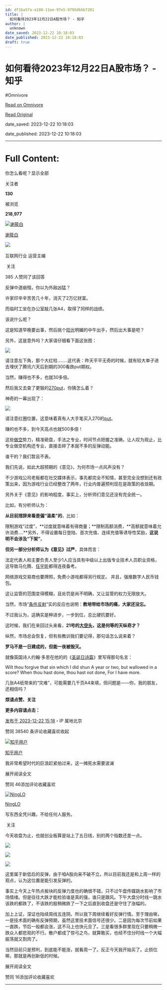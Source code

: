 ```yaml
---
id: df1ba57a-a108-11ee-97e5-9795dbbb7281
title: |
  如何看待2023年12月22日A股市场？ - 知乎
author: |
  unknown
date_saved: 2023-12-22 10:18:03
date_published: 2023-12-22 10:18:03
draft: true
---
```


# 如何看待2023年12月22日A股市场？ - 知乎
#Omnivore

[Read on Omnivore](https://omnivore.app/me/2023-12-22-a-18c93386969)

[Read Original](https://www.zhihu.com/question/636062936/answer/3335314550)

date_saved: 2023-12-22 10:18:03

date_published: 2023-12-22 10:18:03

--- 

# Full Content: 

你怎么看呢？显示全部 ​

关注者

**130**

被浏览

**218,977**

[![谢筱白](https://proxy-prod.omnivore-image-cache.app/0x0,swaXxTsIQWT4IpDRoPjZdYVIrpEVAZze8lfuce4zg0S0/https://picx.zhimg.com/v2-89a90ad2ae8361c83debbe57d99e6d5c_l.jpg?source=2c26e567)](https://www.zhihu.com/people/xie-xiao-bai-20-39-67)

[谢筱白](https://www.zhihu.com/people/xie-xiao-bai-20-39-67)

[​](https://www.zhihu.com/question/48510028)​![](https://proxy-prod.omnivore-image-cache.app/0x0,sEQaOWrSM4sYxMszrQ6lhsM51WgM5AvlqxCkeG6GJZz4/https://pic1.zhimg.com/v2-4812630bc27d642f7cafcd6cdeca3d7a.jpg?source=88ceefae)

互联网行业 运营主编

​ 关注

385 人赞同了该回答

反弹中道崩殂，你以为外敌凶猛？

许家印辛辛苦苦几十年，消灭了2万亿财富。

而临时工坐在办公室敲几张A4，取得了同样的战绩。

该说什么呢？

这是知道早晚要出事，然后挑个[阳光](https://www.zhihu.com/search?q=%E9%98%B3%E5%85%89&search%5Fsource=Entity&hybrid%5Fsearch%5Fsource=Entity&hybrid%5Fsearch%5Fextra=%7B%22sourceType%22%3A%22answer%22%2C%22sourceId%22%3A3335314550%7D)明媚的中午出手，然后出大事是吧？

另外，这是意外吗？大家请仔细看下面这张图：

![](https://proxy-prod.omnivore-image-cache.app/811x1380,sw81Da9xDEXvdUEtGoyrW-PtaMAuQHDSeS7FBlTcZLgg/https://pic1.zhimg.com/50/v2-b9f13a82483f55aa44211d759a2be8f4_720w.jpg?source=2c26e567)

请注意左下角，那个大红柱........这代表：昨天平平无奇的时候，就有较大单子进去埋伏了腾讯六天后到期的300看跌put期权。

当然，赚得也不多，也就30多倍。

然后我又去查了更狠的[270put](https://www.zhihu.com/search?q=270put&search%5Fsource=Entity&hybrid%5Fsearch%5Fsource=Entity&hybrid%5Fsearch%5Fextra=%7B%22sourceType%22%3A%22answer%22%2C%22sourceId%22%3A3335314550%7D)，你猜怎么着？

神奇的一幕出现了：

![](https://proxy-prod.omnivore-image-cache.app/663x1374,sua1rL835wBbdPUwHo0nRHIPlQlIpvgMx9C_IhjjdNjU/https://picx.zhimg.com/50/v2-9f0ca76d0a12e418acfb21dd8bd67c2a_720w.jpg?source=2c26e567)

请注意红圈位置，这意味着真有人大手笔买入270的[put](https://www.zhihu.com/search?q=put&search%5Fsource=Entity&hybrid%5Fsearch%5Fsource=Entity&hybrid%5Fsearch%5Fextra=%7B%22sourceType%22%3A%22answer%22%2C%22sourceId%22%3A3335314550%7D)。

赚的也不多，到今天高点也就500多倍！

这些[做空](https://www.zhihu.com/search?q=%E5%81%9A%E7%A9%BA&search%5Fsource=Entity&hybrid%5Fsearch%5Fsource=Entity&hybrid%5Fsearch%5Fextra=%7B%22sourceType%22%3A%22answer%22%2C%22sourceId%22%3A3335314550%7D)势力，精准砸盘，手法之专业，时间节点把握之准确，让人叹为观止，比专业做空机构还专业，直接击碎了本就不多的反弹动能。

谁干的？我们暂且不表。

我们先说，如此大超预期的《意见》，为何市场一点风声没有？

不少游戏公司老板都在社交媒体表示，事先都完全不知情，甚至完全没想到还有政策出来，因为游戏行业已经整改了两年，行业内普遍预判现在是政策的收敛期。

另外关于《意见》的影响程度，事实上，分析师们意见还没有完全统一。

比如，有分析师认为：

**从目前措辞来看是偏“温柔”的**，比如：

限制游戏“过度”，**过度就意味着有得商量；**限制高额消费，**高额就意味着允许消费....**另外，不得设置每日登陆、首次充值、连续充值等诱导性奖励，**这说明不会涉及“下架”**。

**但另一部分分析师认为《意见》过严**，具体而言：

法定代表人和主要负责人至少1人应当具有中级以上出版专业技术人员职业资格，这导致马化腾、[任宇昕](https://www.zhihu.com/search?q=%E4%BB%BB%E5%AE%87%E6%98%95&search%5Fsource=Entity&hybrid%5Fsearch%5Fsource=Entity&hybrid%5Fsearch%5Fextra=%7B%22sourceType%22%3A%22answer%22%2C%22sourceId%22%3A3335314550%7D)都得连夜备考。

网络游戏交易商也要牌照，免费小游戏都得另行规定。 并且，强推数字人民币钱包。 

这让监管的范围变得模糊，且处罚是尚不明确，又让监管的权力无限放大。

当然，市场“[条件反射](https://www.zhihu.com/search?q=%E6%9D%A1%E4%BB%B6%E5%8F%8D%E5%B0%84&search%5Fsource=Entity&hybrid%5Fsearch%5Fsource=Entity&hybrid%5Fsearch%5Fextra=%7B%22sourceType%22%3A%22answer%22%2C%22sourceId%22%3A3335314550%7D)”实的反应也说明：**教培带给市场的痛，大家还没忘。**

不过我认为，这确实是种进步，一步到位，总比硬抗要好。

这时候，我们在来回过头来看，**21号的[大空头](https://www.zhihu.com/search?q=%E5%A4%A7%E7%A9%BA%E5%A4%B4&search%5Fsource=Entity&hybrid%5Fsearch%5Fsource=Entity&hybrid%5Fsearch%5Fextra=%7B%22sourceType%22%3A%22answer%22%2C%22sourceId%22%3A3335314550%7D)，这是何等的天纵奇才？**

纵然，市场总会恢复，但有些教训我们要记得，那句话怎么说来着？

**罗马不是一日建成的，但能一夜被毁灭。**

就像英国诗人约翰·多恩在他的的《[圣诞日诗篇](https://www.zhihu.com/search?q=%E5%9C%A3%E8%AF%9E%E6%97%A5%E8%AF%97%E7%AF%87&search%5Fsource=Entity&hybrid%5Fsearch%5Fsource=Entity&hybrid%5Fsearch%5Fextra=%7B%22sourceType%22%3A%22answer%22%2C%22sourceId%22%3A3335314550%7D)》里写得那句名言：

Wilt thou forgive that sin which I did shun A year or two, but wallowed in a score? When thou hast done, thou hast not done, For I have more.

几张A4纸带来的“灾难”，可能需要几千页A4来填，但问题是——你，我的朋友，还相信吗？

**烦请点赞、关注**

**更多内容请点击：**

[](https://link.zhihu.com/?target=https%3A//mp.weixin.qq.com/s/Cx6hI7AqVKElZwtDYCrq%5Fg)

[发布于 2023-12-22 15:18](https://www.zhihu.com/question/636062936/answer/3335314550)・IP 属地北京

​赞同 385​​40 条评论​收藏​喜欢收起​

[![知乎用户](https://proxy-prod.omnivore-image-cache.app/0x0,sYPOst_vEAudSx_wTU8sqAW1P6hYvsnvtGO6ogPfY6n0/https://picx.zhimg.com/v2-abed1a8c04700ba7d72b45195223e0ff_l.jpg?source=1def8aca)](https://www.zhihu.com/people/46fcaea86cc70e423ff86efcdf6a34cf)

[知乎用户](https://www.zhihu.com/people/46fcaea86cc70e423ff86efcdf6a34cf)

我非常希望时代的巨浪赶紧拍过来，这一摊死水需要波澜

展开阅读全文​

​赞同 46​​添加评论​收藏​喜欢

[![NingLO](https://proxy-prod.omnivore-image-cache.app/0x0,s5k8qG8VXTWk1vcZ_3VtKp_KIVmtC342tUv9elgMjV08/https://picx.zhimg.com/v2-bd1bda6917da7cf59ccee7529e08b197_l.jpg?source=1def8aca)](https://www.zhihu.com/people/ninglo)

[NingLO](https://www.zhihu.com/people/ninglo)

写东西全凭兴趣，不给任何人服务。

​ 关注

今天收盘为止，也就创业板算是站上了五日线，别的两个指数还差一点。

![](https://proxy-prod.omnivore-image-cache.app/1080x0,sBwgrHUgKlO4E5uGE3sWng4ca_ZeYuozPrFx8VIt7s4A/https://picx.zhimg.com/50/v2-8bd1ec3b1822866b1e1439c6e979b0e6_720w.jpg?source=1def8aca)

![](https://proxy-prod.omnivore-image-cache.app/1080x0,szV_w6QAXU72MWCKaJGOqD90stjrDLvyKXFor6Bga-9Y/https://pic1.zhimg.com/50/v2-b999ab30b6903d0dde7ffaf1d2703944_720w.jpg?source=1def8aca)

![](https://proxy-prod.omnivore-image-cache.app/1080x0,sIOQK1re5tTqSoztBzvyJKBHdtn2H5Uh4H2RSIMdj7Mw/https://pic1.zhimg.com/50/v2-4c80fe7f36e6f6c205e5fa5ffa49dd65_720w.jpg?source=1def8aca)

这里属于新低后的反弹，由于咱A股向来不破不立。所以目前我还是和上周一样的观点，认为这位置是能引发反弹的。

事实上今天上午热点板块的反弹力度也的确很不错，只不过午盘传媒跳水影响了市场情绪。但是往往大跌才能检验谁是真的强，谁只是跟风。下午大盘分时线一跳水该跌的都跌了，不该跌的股稍微跌了一下之后直到收盘还是守住了涨幅的。

加上上证，深证也陆续周线五连阴。所以我下周继续看好反弹行情。至于理由嘛，一是技术面的确有反弹预期，虽然这里技术面信号还很少。二是因为每次节前如果一直跌，节后一般都会涨，这不马上也快元旦了。三是看很多群里现在只要稍微一跌众人都悲观的不行。散户都成了惊弓之鸟，就算敢买，也经不住分时线一个大幅振荡就又割肉了。

当然目前只是预判，到底能不能涨，就看周一了。反正今天我开始买了。止损位嘛，那就是再创新低的时候。

展开阅读全文​

​赞同 16​​添加评论​收藏​喜欢

---

